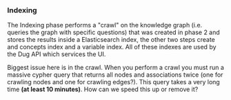 ### Indexing

The Indexing phase performs a "crawl" on the knowledge graph (i.e. queries the graph with specific questions) that was created in phase 2 and stores the results inside a Elasticsearch index, the other two steps create and concepts index and a variable index. All of these indexes are used by the Dug API which services the UI.

Biggest issue here is in the crawl. When you perform a crawl you must run a massive cypher query that returns all nodes and associations twice (one for crawling nodes and one for crawling edges?). This query takes a very long time **(at least 10 minutes)**. How can we speed this up or remove it?